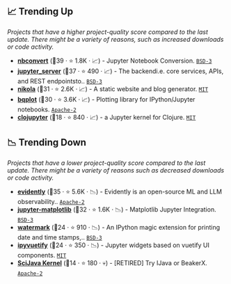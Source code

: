 ## 📈 Trending Up

_Projects that have a higher project-quality score compared to the last update. There might be a variety of reasons, such as increased downloads or code activity._

- <b><a href="https://github.com/jupyter/nbconvert">nbconvert</a></b> (🥇39 ·  ⭐ 1.8K · 📈) - Jupyter Notebook Conversion. <code><a href="http://bit.ly/3aKzpTv">BSD-3</a></code>
- <b><a href="https://github.com/jupyter-server/jupyter_server">jupyter_server</a></b> (🥉37 ·  ⭐ 490 · 📈) - The backendi.e. core services, APIs, and REST endpointsto.. <code><a href="http://bit.ly/3aKzpTv">BSD-3</a></code>
- <b><a href="https://github.com/getnikola/nikola">nikola</a></b> (🥈31 ·  ⭐ 2.6K · 📈) - A static website and blog generator. <code><a href="http://bit.ly/34MBwT8">MIT</a></code>
- <b><a href="https://github.com/bqplot/bqplot">bqplot</a></b> (🥈30 ·  ⭐ 3.6K · 📈) - Plotting library for IPython/Jupyter notebooks. <code><a href="http://bit.ly/3nYMfla">Apache-2</a></code>
- <b><a href="https://github.com/clojupyter/clojupyter">clojupyter</a></b> (🥉18 ·  ⭐ 840 · 📈) - a Jupyter kernel for Clojure. <code><a href="http://bit.ly/34MBwT8">MIT</a></code>

## 📉 Trending Down

_Projects that have a lower project-quality score compared to the last update. There might be a variety of reasons such as decreased downloads or code activity._

- <b><a href="https://github.com/evidentlyai/evidently">evidently</a></b> (🥇35 ·  ⭐ 5.6K · 📉) - Evidently is an open-source ML and LLM observability.. <code><a href="http://bit.ly/3nYMfla">Apache-2</a></code>
- <b><a href="https://github.com/matplotlib/ipympl">jupyter-matplotlib</a></b> (🥇32 ·  ⭐ 1.6K · 📉) - Matplotlib Jupyter Integration. <code><a href="http://bit.ly/3aKzpTv">BSD-3</a></code>
- <b><a href="https://github.com/rasbt/watermark">watermark</a></b> (🥈24 ·  ⭐ 910 · 📉) - An IPython magic extension for printing date and time stamps,.. <code><a href="http://bit.ly/3aKzpTv">BSD-3</a></code>
- <b><a href="https://github.com/widgetti/ipyvuetify">ipyvuetify</a></b> (🥈24 ·  ⭐ 350 · 📉) - Jupyter widgets based on vuetify UI components. <code><a href="http://bit.ly/34MBwT8">MIT</a></code>
- <b><a href="https://github.com/scijava/scijava-jupyter-kernel">SciJava Kernel</a></b> (🥉14 ·  ⭐ 180 · 💀) - [RETIRED] Try IJava or BeakerX. <code><a href="http://bit.ly/3nYMfla">Apache-2</a></code>

